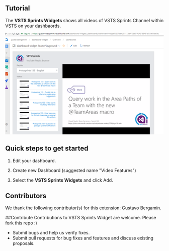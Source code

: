 ## Tutorial

The **VSTS Sprints Widgets** shows all videos of VSTS Sprints Channel within VSTS on your dashbaords.

![sample](img/overview_sample.png)

## Quick steps to get started ###

1. Edit your dashboard.

2. Create new Dashboard (suggested name "Video Features") 

3. Select the **VSTS Sprints Widgets** and click Add.
 
## Contributors
We thank the following contributor(s) for this extension: Gustavo Bergamin.

##Contribute
Contributions to VSTS Sprints Widget are welcome. Please fork this repo :) 

- Submit bugs and help us verify fixes.
- Submit pull requests for bug fixes and features and discuss existing proposals.